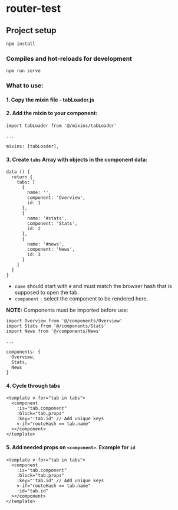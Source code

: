 # router-test

## Project setup
```
npm install
```

### Compiles and hot-reloads for development
```
npm run serve
```

### What to use:


#### 1. Copy the mixin file - tabLoader.js 

#### 2. Add the mixin to your component:

```
import tabLoader from '@/mixins/tabLoader'

...

mixins: [tabLoader],
```

#### 3. Create `tabs` Array with objects in the component data:

```
data () {
  return {
    tabs: [
      {
        name: '',
        component: 'Overview',
        id: 1
      },
      {
        name: '#stats',
        component: 'Stats',
        id: 2
      },
      {
        name: '#news',
        component: 'News',
        id: 3
      }
    ]
  }
}
```

- `name` should start with `#` and must match the browser hash that is supposed to open the tab.
- `component` - select the component to be rendered here.

**NOTE:** Components must be imported before use:

```
import Overview from '@/components/Overview'
import Stats from '@/components/Stats'
import News from '@/components/News'

...

components: {
  Overview,
  Stats,
  News
}
```

#### 4. Cycle through tabs

```
<template v-for="tab in tabs">
  <component 
    :is="tab.component" 
    :block="tab.props" 
    :key="'tab.id" // Add unique keys
    v-if="routeHash == tab.name"
  ></component>
</template>
```

#### 5. Add needed props on `<component>`. Example for `id`

```
<template v-for="tab in tabs">
  <component 
    :is="tab.component" 
    :block="tab.props" 
    :key="'tab.id" // Add unique keys
    v-if="routeHash == tab.name"
    :id="tab.id"
  ></component>
</template>
```
